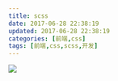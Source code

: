 ```yaml
---
title: scss
date: 2017-06-28 22:38:19
updated: 2017-06-28 22:38:19
categories: [前端,css]
tags: [前端,css,scss,开发]
---
```


![](https://image.xuebin.me/4763463-7b9f34271ace44a8.png)